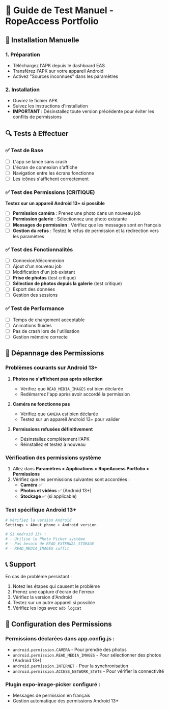 # 🧪 Guide de Test Manuel - RopeAccess Portfolio

## 📱 Installation Manuelle

### 1. Préparation
- Téléchargez l'APK depuis le dashboard EAS
- Transférez l'APK sur votre appareil Android
- Activez "Sources inconnues" dans les paramètres

### 2. Installation
- Ouvrez le fichier APK
- Suivez les instructions d'installation
- **IMPORTANT** : Désinstallez toute version précédente pour éviter les conflits de permissions

## 🔍 Tests à Effectuer

### ✅ Test de Base
- [ ] L'app se lance sans crash
- [ ] L'écran de connexion s'affiche
- [ ] Navigation entre les écrans fonctionne
- [ ] Les icônes s'affichent correctement

### ✅ Test des Permissions (CRITIQUE)
**Testez sur un appareil Android 13+ si possible**

- [ ] **Permission caméra** : Prenez une photo dans un nouveau job
- [ ] **Permission galerie** : Sélectionnez une photo existante
- [ ] **Messages de permission** : Vérifiez que les messages sont en français
- [ ] **Gestion du refus** : Testez le refus de permission et la redirection vers les paramètres

### ✅ Test des Fonctionnalités
- [ ] Connexion/déconnexion
- [ ] Ajout d'un nouveau job
- [ ] Modification d'un job existant
- [ ] **Prise de photos** (test critique)
- [ ] **Sélection de photos depuis la galerie** (test critique)
- [ ] Export des données
- [ ] Gestion des sessions

### ✅ Test de Performance
- [ ] Temps de chargement acceptable
- [ ] Animations fluides
- [ ] Pas de crash lors de l'utilisation
- [ ] Gestion mémoire correcte

## 🐛 Dépannage des Permissions

### Problèmes courants sur Android 13+
1. **Photos ne s'affichent pas après sélection**
   - Vérifiez que `READ_MEDIA_IMAGES` est bien déclarée
   - Redémarrez l'app après avoir accordé la permission

2. **Caméra ne fonctionne pas**
   - Vérifiez que `CAMERA` est bien déclarée
   - Testez sur un appareil Android 13+ pour valider

3. **Permissions refusées définitivement**
   - Désinstallez complètement l'APK
   - Réinstallez et testez à nouveau

### Vérification des permissions système
1. Allez dans **Paramètres > Applications > RopeAccess Portfolio > Permissions**
2. Vérifiez que les permissions suivantes sont accordées :
   - **Caméra** ✅
   - **Photos et vidéos** ✅ (Android 13+)
   - **Stockage** ✅ (si applicable)

### Test spécifique Android 13+
```bash
# Vérifiez la version Android
Settings > About phone > Android version

# Si Android 13+ :
# - Utilise le Photo Picker système
# - Pas besoin de READ_EXTERNAL_STORAGE
# - READ_MEDIA_IMAGES suffit
```

## 📞 Support

En cas de problème persistant :
1. Notez les étapes qui causent le problème
2. Prenez une capture d'écran de l'erreur
3. Vérifiez la version d'Android
4. Testez sur un autre appareil si possible
5. Vérifiez les logs avec `adb logcat`

## 🔧 Configuration des Permissions

### Permissions déclarées dans app.config.js :
- `android.permission.CAMERA` - Pour prendre des photos
- `android.permission.READ_MEDIA_IMAGES` - Pour sélectionner des photos (Android 13+)
- `android.permission.INTERNET` - Pour la synchronisation
- `android.permission.ACCESS_NETWORK_STATE` - Pour vérifier la connectivité

### Plugin expo-image-picker configuré :
- Messages de permission en français
- Gestion automatique des permissions Android 13+
